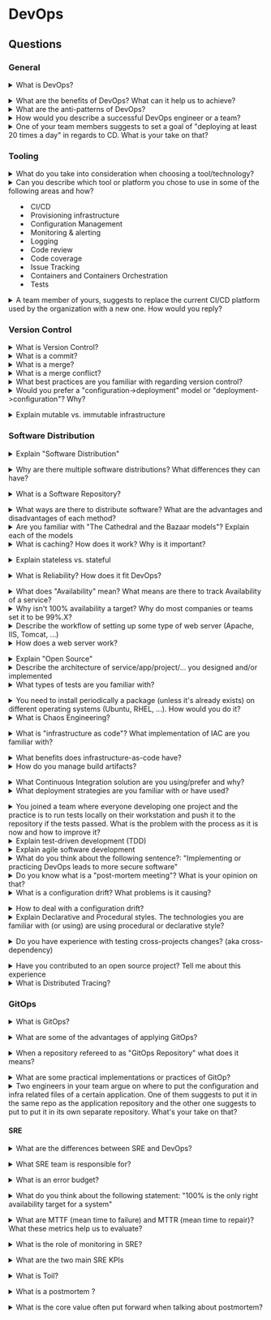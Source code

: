 # DevOps

## Questions

### General 

<details>
<summary>What is DevOps?</summary><br><b>

The definition of DevOps from selected companies:

**Amazon**:

"DevOps is the combination of cultural philosophies, practices, and tools that increases an organization’s ability to deliver applications and services at high velocity: evolving and improving products at a faster pace than organizations using traditional software development and infrastructure management processes. This speed enables organizations to better serve their customers and compete more effectively in the market."

**Microsoft**:

"DevOps is the union of people, process, and products to enable continuous delivery of value to our end users. The contraction of “Dev” and “Ops” refers to replacing siloed Development and Operations to create multidisciplinary teams that now work together with shared and efficient practices and tools. Essential DevOps practices include agile planning, continuous integration, continuous delivery, and monitoring of applications."

**Red Hat**:

"DevOps describes approaches to speeding up the processes by which an idea (like a new software feature, a request for enhancement, or a bug fix) goes from development to deployment in a production environment where it can provide value to the user. These approaches require that development teams and operations teams communicate frequently and approach their work with empathy for their teammates. Scalability and flexible provisioning are also necessary. With DevOps, those that need power the most, get it—through self service and automation. Developers, usually coding in a standard development environment, work closely with IT operations to speed software builds, tests, and releases—without sacrificing reliability."

**Google**:

"...The organizational and cultural movement that aims to increase software delivery velocity, improve service reliability, and build shared ownership among software stakeholders"
</b></details>

<details>
<summary>What are the benefits of DevOps? What can it help us to achieve?</summary><br><b>

  * Collaboration
  * Improved delivery
  * Security
  * Speed
  * Scale
  * Reliability
</b></details>

<details>
<summary>What are the anti-patterns of DevOps?</summary><br><b>

A couple of examples:

* One person is in charge of specific tasks. For example there is only one person who is allowed to merge the code of everyone else into the repository.
* Treating production differently from development environment. For example, not implementing security in development environment
* Not allowing someone to push to production on Friday ;)
</b></details>

<details>
<summary>How would you describe a successful DevOps engineer or a team?</summary><br><b>

The answer can focus on:

* Collaboration
* Communication
* Set up and improve workflows and processes (related to testing, delivery, ...)
* Dealing with issues

Things to think about:

* What DevOps teams or engineers should NOT focus on or do?
* Do DevOps teams or engineers have to be innovative or practice innovation as part of their role?
</b></details>

<details>
<summary>One of your team members suggests to set a goal of "deploying at least 20 times a day" in regards to CD. What is your take on that?</summary><br><b>

A couple of thoughts:

1. Why is it an important goal? Is it affecting the business somehow? One of the KPIs? In other words, does it matters?
2. This might introduce risks such as losing quality in favor of quantity
3. You might want to set a possibly better goal such as "be able to deploy whenever we need to deploy"
</b></details>

### Tooling

<details>
<summary>What do you take into consideration when choosing a tool/technology?</summary><br><b>

A few ideas to think about:

  * mature/stable vs. cutting edge
  * community size
  * architecture aspects - agent vs. agentless, master vs. masterless, etc.
  * learning curve
</b></details>

<details>
<summary>Can you describe which tool or platform you chose to use in some of the following areas and how?

  * CI/CD
  * Provisioning infrastructure
  * Configuration Management
  * Monitoring & alerting
  * Logging
  * Code review
  * Code coverage
  * Issue Tracking
  * Containers and Containers Orchestration
  * Tests</summary><br><b>

This is a more practical version of the previous question where you might be asked additional specific questions on the technology you chose

  * CI/CD - Jenkins, Circle CI, Travis, Drone, Argo CD, Zuul, CI/CD Gitlab
  * Provisioning infrastructure - Terraform, CloudFormation
  * Configuration Management - Ansible, Puppet, Chef
  * Monitoring & alerting - Prometheus, Nagios
  * Logging - Logstash, Graylog, Fluentd
  * Code review - Gerrit, Review Board
  * Code coverage - Cobertura, Clover, JaCoCo
  * Issue tracking - Jira, Bugzilla
  * Containers and Containers Orchestration - Docker, Podman, Kubernetes, Nomad
  * Tests - Robot, Serenity, Gauge
</b></details>

<details>
<summary>A team member of yours, suggests to replace the current CI/CD platform used by the organization with a new one. How would you reply?</summary><br><b>

Things to think about:

* What we gain from doing so? Are there new features in the new platform? Does the new platform deals with some of the limitations presented in the current platform?
* What this suggestion is based on? In other words, did he/she tried out the new platform? Was there extensive technical research?
* What does the switch from one platform to another will require from the organization? For example, training users who use the platform? How much time the team has to invest in such move?
</b></details>

### Version Control

<details>
<summary>What is Version Control?</summary><br><b>
	
* Version control is the system of tracking and managing changes to software code.
* It helps software teams to manage changes to source code over time.
* Version control also helps developers move faster and allows software teams to preserve efficiency and agility as the team scales to include more developers.
</b></details>

<details>
<summary>What is a commit?</summary><br><b>
	
* In Git, a commit is a snapshot of your repo at a specific point in time.
* The git commit command will save all staged changes, along with a brief description from the user, in a “commit” to the local repository.
</b></details>

<details>
<summary>What is a merge?</summary><br><b>

* Merging is Git's way of putting a forked history back together again. The git merge command lets you take the independent lines of development created by git branch and integrate them into a single branch.
</b></details>

<details>
<summary>What is a merge conflict?</summary><br><b>

* A merge conflict is an event that occurs when Git is unable to automatically resolve differences in code between two commits. When all the changes in the code occur on different lines or in different files, Git will successfully merge commits without your help.
</b></details>

<details>
<summary>What best practices are you familiar with regarding version control?</summary><br><b>
	
* Use a descriptive commit message
* Make each commit a logical unit
* Incorporate others' changes frequently
* Share your changes frequently
* Coordinate with your co-workers
* Don't commit generated files
</b></details>

<details>
<summary>Would you prefer a "configuration->deployment" model or "deployment->configuration"? Why?</summary><br><b>

Both have advantages and disadvantages.
With "configuration->deployment" model for example, where you build one image to be used by multiple deployments, there is less chance of deployments being different from one another, so it has a clear advantage of a consistent environment.
</b></details>

<details>
<summary>Explain mutable vs. immutable infrastructure</summary><br><b>

In mutable infrastructure paradigm, changes are applied on top of the existing infrastructure and over time
the infrastructure builds up a history of changes. Ansible, Puppet and Chef are examples of tools which
follow mutable infrastructure paradigm.

In immutable infrastructure paradigm, every change is actually a new infrastructure. So a change
to a server will result in a new server instead of updating it. Terraform is an example of technology
which follows the immutable infrastructure paradigm.
</b></details>

### Software Distribution

<details>
<summary>Explain "Software Distribution"</summary><br><b>

Read [this](https://venam.nixers.net/blog/unix/2020/03/29/distro-pkgs.html) fantastic article on the topic.

From the article: "Thus, software distribution is about the mechanism and the community that takes the burden and decisions to build an assemblage of coherent software that can be shipped."
</b></details>

<details>
<summary>Why are there multiple software distributions? What differences they can have?</summary><br><b>

Different distributions can focus on different things like: focus on different environments (server vs. mobile vs. desktop), support specific hardware, specialize in different domains (security, multimedia, ...), etc. Basically, different aspects of the software and what it supports, get different priority in each distribution.
</b></details>

<details>
<summary>What is a Software Repository?</summary><br><b>

Wikipedia: "A software repository, or “repo” for short, is a storage location for software packages. Often a table of contents is stored, as well as metadata."

Read more [here](https://en.wikipedia.org/wiki/Software_repository)
</b></details>

<details>
<summary>What ways are there to distribute software? What are the advantages and disadvantages of each method?</summary><br><b>

  * Source - Maintain build script within version control system so that user can build your app after cloning repository. Advantage: User can quickly checkout different versions of application. Disadvantage: requires build tools installed on users machine.
  * Archive - collect all your app files into one archive (e.g. tar) and deliver it to the user. Advantage: User gets everything he needs in one file. Disadvantage: Requires repeating the same procedure when updating, not good if there are a lot of dependencies.
  * Package - depends on the OS, you can use your OS package format (e.g. in RHEL/Fefodra it's RPM) to deliver your software with a way to install, uninstall and update it using the standard packager commands. Advantages: Package manager takes care of support for installation, uninstallation, updating and dependency management. Disadvantage: Requires managing package repository.
  * Images - Either VM or container images where your package is included with everything it needs in order to run successfully. Advantage: everything is preinstalled, it has high degree of environment isolation. Disadvantage: Requires knowledge of building and optimizing images.
</b></details>

<details>
<summary>Are you familiar with "The Cathedral and the Bazaar models"? Explain each of the models</summary><br><b>

* Cathedral - source code released when software is released
* Bazaar - source code is always available publicly (e.g. Linux Kernel)
</b></details>

<details>
<summary>What is caching? How does it work? Why is it important?</summary><br><b>

Caching is fast access to frequently used resources which are computationally expensive or IO intensive and do not change often. There can be several layers of cache that can start from CPU caches to distributed cache systems. Common ones are in memory caching and distributed caching. <br/> Caches are typically data structures that contains some data, such as a hashtable or dictionary. However, any data structure can provide caching capabilities, like set, sorted set, sorted dictionary etc. While, caching is used in many applications, they can create subtle bugs if not implemented correctly or used correctly. For example,cache invalidation, expiration or updating is usually quite challenging and hard.
</b></details>

<details>
<summary>Explain stateless vs. stateful</summary><br><b>

Stateless applications don't store any data in the host which makes it ideal for horizontal scaling and microservices.
Stateful applications depend on the storage to save state and data, typically databases are stateful applications.
</b></details>

<details>
<summary>What is Reliability? How does it fit DevOps?</summary><br><b>

Reliability, when used in DevOps context, is the ability of a system to recover from infrastructure failure or disruption. Part of it is also being able to scale based on your organization or team demands.
</b></details>

<details>
<summary>What does "Availability" mean? What means are there to track Availability of a service?</summary><br><b>
</b></details>

<details>
<summary>Why isn't 100% availability a target? Why do most companies or teams set it to be 99%.X?</summary><br><b>
</b></details>

<details>
<summary>Describe the workflow of setting up some type of web server (Apache, IIS, Tomcat, ...)</summary><br><b>
</b></details>

<details>
<summary>How does a web server work?</summary><br><b>
<a href="https://developer.mozilla.org/en-US/docs/Learn/Common_questions/What_is_a_web_server" title="Click here to redirect to MDN official page" style="background-color:#FFFFFF;color:#000000;text-decoration:none">According to MDN Web Docs -</a>
	
We can understand web servers using two view points, which is:
	
	(i) Hardware (ii) Software

(i)   A web server is nothing but a remote computer which stores website's component files(HTML,CSS and Javascript files) and web server's software.A web server connects to
      the Internet and supports physical data interchange with other devices connected to the web.
	
(ii)  On the software side, a web server includes several parts that control how web users access hosted files. At a minimum, this is an HTTP server. An HTTP server is software       that understands URLs (web addresses) and HTTP (the protocol your browser uses to view webpages). An HTTP server can be accessed through the domain names of the websites         it stores, and it delivers the content of these hosted websites to the end user's device.
	
## How communication between web server and web browsers established:
	
 Whenever a browser needs a file that is hosted on a web server, the browser requests the page from the web server and the web server responds with that page.
This communcation between web browser and web server happens in the following ways:

(1) User enters the domain name in the browser,and the browser then search for the IP address of the entered name. It can be done in 2 ways- 
	
    -By searching in its cache. 
    -By requesting one or more DNS (Domain Name System) Servers.

(2) After knowing the IP Address, the browser requests the file via HTTP and the request reaches the correct (hardware) web server.

(3) The (software) HTTP server accepts the request, finds the requested document, and sends it back to the browser, also through HTTP. (If the server doesn't find the requested document, it returns a 404 response instead.)

(4) The Browser finally gets the webpages and displays it, or displays the error message.

</b></details>

<details>
<summary>Explain "Open Source"</summary><br><b>
</b></details>

<details>
<summary>Describe the architecture of service/app/project/... you designed and/or implemented</summary><br><b>
</b></details>

<details>
<summary>What types of tests are you familiar with?</summary><br><b>

Styling, unit, functional, API, integration, smoke, scenario, ...

You should be able to explain those that you mention.
</b></details>

<details>
<summary>You need to install periodically a package (unless it's already exists) on different operating systems (Ubuntu, RHEL, ...). How would you do it?</summary><br><b>

There are multiple ways to answer this question (there is no right and wrong here):

* Simple cron job
* Pipeline with configuration management technology (such Puppet, Ansible, Chef, etc.)
...
</b></details>

<details>
<summary>What is Chaos Engineering?</summary><br><b>

Wikipedia: "Chaos engineering is the discipline of experimenting on a software system in production in order to build confidence in the system's capability to withstand turbulent and unexpected conditions"

Read about Chaos Engineering [here](https://en.wikipedia.org/wiki/Chaos_engineering)
</b></details>

<details>
<summary>What is "infrastructure as code"? What implementation of IAC are you familiar with?</summary><br><b>

IAC (infrastructure as code) is a declarative approach of defining infrastructure or architecture of a system. Some implementations are ARM templates for Azure and Terraform that can work across multiple cloud providers.
</b></details>

<details>
<summary>What benefits does infrastructure-as-code have?</summary><br><b>

- fully automated process of provisioning, modifying and deleting your infrastructure
- version control for your infrastructure which allows you to quickly rollback to previous versions
- validate infrastructure quality and stability with automated tests and code reviews
- makes infrastructure tasks less repetitive
</b></details>

<details>
<summary>How do you manage build artifacts?</summary><br><b>

Build artifacts are usually stored in a repository. They can be used in release pipelines for deployment purposes. Usually there is retention period on the build artifacts.
</b></details>

<details>
<summary>What Continuous Integration solution are you using/prefer and why?</summary><br><b>
</b></details>

<details>
<summary>What deployment strategies are you familiar with or have used?</summary><br><b>

	There are several deployment strategies:
	* Rolling
	* Blue green deployment
	* Canary releases
	* Recreate strategy

</b></details>

<details>
<summary>You joined a team where everyone developing one project and the practice is to run tests locally on their workstation and push it to the repository if the tests passed. What is the problem with the process as it is now and how to improve it?</summary><br><b>
</b></details>

<details>
<summary>Explain test-driven development (TDD)</summary><br><b>
</b></details>

<details>
<summary>Explain agile software development</summary><br><b>
</b></details>

<details>
<summary>What do you think about the following sentence?: "Implementing or practicing DevOps leads to more secure software"</summary><br><b>
</b></details>

<details>
<summary>Do you know what is a "post-mortem meeting"? What is your opinion on that?</summary><br><b>
</b></details>

<details>
<summary>What is a configuration drift? What problems is it causing?</summary><br><b>

Configuration drift happens when in an environment of servers with the exact same configuration and software, a certain server
or servers are being applied with updates or configuration which other servers don't get and over time these servers become
slightly different than all others.

This situation might lead to bugs which hard to identify and reproduce.
</b></details>

<details>
<summary>How to deal with a configuration drift?</summary><br><b>
	Configuration drift can be avoided with desired state configuration (DSC) implementation. Desired state configuration can be a declarative file that defined how a system should be. There are tools to enforce desired state such a terraform or azure dsc. There are incremental or complete strategies.
</b></details>

<details>
<summary>Explain Declarative and Procedural styles. The technologies you are familiar with (or using) are using procedural or declarative style?</summary><br><b>

Declarative - You write code that specifies the desired end state<br>
Procedural - You describe the steps to get to the desired end state

Declarative Tools - Terraform, Puppet, CloudFormation, Ansible<br>
Procedural Tools - Chef

To better emphasize the difference, consider creating two virtual instances/servers.
In declarative style, you would specify two servers and the tool will figure out how to reach that state.
In procedural style, you need to specify the steps to reach the end state of two instances/servers - for example, create a loop and in each iteration of the loop create one instance (running the loop twice of course).
</b></details>

<details>
<summary>Do you have experience with testing cross-projects changes? (aka cross-dependency)</summary><br><b>

Note: cross-dependency is when you have two or more changes to separate projects and you would like to test them in mutual build instead of testing each change separately.
</b></details>

<details>
<summary>Have you contributed to an open source project? Tell me about this experience</summary><br><b>
</b></details>

<details>
<summary>What is Distributed Tracing?</summary><br><b>
</b></details>

### GitOps

<details>
<summary>What is GitOps?</summary><br><b>

GitLab: "GitOps is an operational framework that takes DevOps best practices used for application development such as version control, collaboration, compliance, and CI/CD tooling, and applies them to infrastructure automation".

Read more [here](https://about.gitlab.com/topics/gitops)
</b></details>

<details>
<summary>What are some of the advantages of applying GitOps?</summary><br><b>

* It introduces limited/granular access to infrastructure
* It makes it easier to trace who makes changes to infrastructure

</b></details>

<details>
<summary>When a repository refereed to as "GitOps Repository" what does it means?</summary><br><b>

A repository that doesn't holds the application source code, but the configuration, infra, ... files that required to test and deploy the application.
</b></details>

<details>
<summary>What are some practical implementations or practices of GitOp?</summary><br><b>

* Store Infra files in a version control repository (like Git)
* Apply review/approval process for changes
</b></details>

<details>
<summary>Two engineers in your team argue on where to put the configuration and infra related files of a certain application. One of them suggests to put it in the same repo as the application repository and the other one suggests to put to put it in its own separate repository. What's your take on that?</summary><br><b>

One might say we need more details as to what these configuration and infra files look like exactly and how complex the application and its CI/CD pipeline(s), but in general, most of the time you will want to put configuration and infra related files in their own separate repository and not in the repository of the application for multiple reasons:

* Every change submitted to the configuration, shouldn't trigger the CI/CD of the application, it should be testing out and applying the modified configuration, not the application itself
* When you mix application code with conifguration and infra related files
</b></details>

#### SRE

<details>
<summary>What are the differences between SRE and DevOps?</summary><br><b>

Google: "One could view DevOps as a generalization of several core SRE principles to a wider range of organizations, management structures, and personnel."

Read more about it [here](https://sre.google/sre-book/introduction)
</b></details>

<details>
<summary>What SRE team is responsible for?</summary><br><b>

Google: "the SRE team is responsible for availability, latency, performance, efficiency, change management, monitoring, emergency response, and capacity planning of their services"

Read more about it [here](https://sre.google/sre-book/introduction)
</b></details>

<details>
<summary>What is an error budget?</summary><br><b>

Atlassian: "An error budget is the maximum amount of time that a technical system can fail without contractual consequences."

Read more about it [here](https://www.atlassian.com/incident-management/kpis/error-budget)
</b></details>

<details>
<summary>What do you think about the following statement: "100% is the only right availability target for a system"</summary><br><b>

Wrong. No system can guarantee 100% availability as no system is safe from experiencing zero downtime.
Many systems and services will fall somewhere between 99% and 100% uptime (or at least this is how most systems and services should be).
</b></details>

<details>
<summary>What are MTTF (mean time to failure) and MTTR (mean time to repair)? What these metrics help us to evaluate?</summary><br><b>

	* MTTF (mean time to failure) other known as uptime, can be defined as how long the system runs before if fails.
	* MTTR (mean time to recover) on the other hand, is the amount of time it takes to repair a broken system.
	* MTBF (mean time between failures) is the amount of time between failures of the system.
</b></details>

<details>
<summary>What is the role of monitoring in SRE?</summary><br><b>

Google: "Monitoring is one of the primary means by which service owners keep track of a system’s health and availability"

Read more about it [here](https://sre.google/sre-book/introduction)
</b></details>

<details>
<summary>What are the two main SRE KPIs</summary><br><b>

Service Level Indicators (SLI) and Service Level Objectives (SLO).
</b></details>

<details>
<summary>What is Toil?</summary><br><b>

Google: Toil is the kind of work tied to running a production service that tends to be manual, repetitive, automatable, tactical, devoid of enduring value, and that scales linearly as a service grows

Read more about it [here](https://sre.google/sre-book/eliminating-toil/) 
</b></details>


<details>
<summary>What is a postmortem ? </summary><br><b>

The postmortem is a process that should take place folowing an incident. It’s purpose is to identify the root cause of an incident and the actions that should be taken to avoid this kind of incidents from hapenning again. </b></details>


<details>
<summary>What is the core value often put forward when talking about postmortem?</summary><br><b>

Blamelessness. 
Postmortems need to be blameless and this value should be remided at the begining of every postmortem. This is the best way to ensure that people are playing the game to find the root cause and not trying to hide their possible faults.</b></details>

